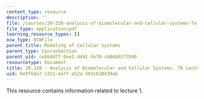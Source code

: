 ```yaml
---
content_type: resource
description: ''
file: /courses/20-320-analysis-of-biomolecular-and-cellular-systems-fall-2012/be9f6da71321ea7fa52a583c638439ab_MIT20_320F12_Lecture1.pdf
file_type: application/pdf
learning_resource_types: []
ocw_type: OCWFile
parent_title: Modeling of Cellular Systems
parent_type: CourseSection
parent_uid: cebb4d77-9ee1-4d41-5e78-cb06b0277b90
resourcetype: Document
title: 20.320 - Analysis of Biomolecular and Cellular Systems, TA Lecture Note 1
uid: be9f6da7-1321-ea7f-a52a-583c638439ab
---
```

This resource contains information related to lecture 1.